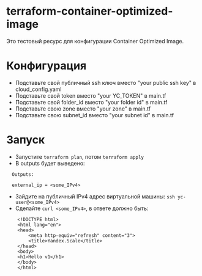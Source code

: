 # terraform-container-optimized-image

Это тестовый ресурс для конфигурации Container Optimized Image.

# Конфигурация
* Подставьте свой публичный ssh ключ вместо "your public ssh key" в cloud_config.yaml
* Подставьте свой token вместо "your YC_TOKEN" в main.tf
* Подставьте свой folder_id вместо "your folder id" в main.tf
* Подставьте свою zone вместо "your zone" в main.tf
* Подставьте свою subnet_id вместо "your subnet id" в main.tf

# Запуск
* Запустите ```terraform plan```, потом ```terraform apply```
* В outputs будет выведено:
```
  Outputs:

  external_ip = <some_IPv4>
``` 
* Зайдите на публичный IPv4 адрес виртуальной машины: ```ssh yc-user@<some_IPv4>```
* Сделайте ```curl <some_IPv4>```, в ответе должно быть:
```
    <!DOCTYPE html>
    <html lang="en">
    <head>
        <meta http-equiv="refresh" content="3">
        <title>Yandex.Scale</title>
    </head>
    <body>
    <h1>Hello v1</h1>
    </body>
    </html>
```
